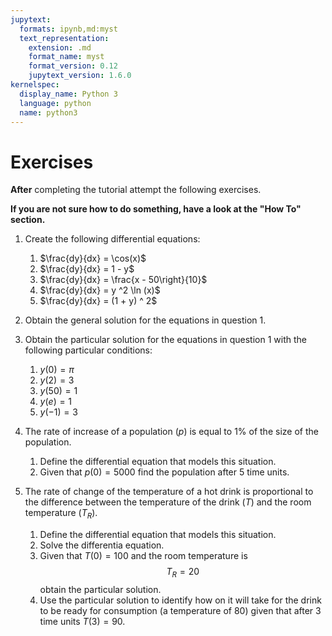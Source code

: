 ```yaml
---
jupytext:
  formats: ipynb,md:myst
  text_representation:
    extension: .md
    format_name: myst
    format_version: 0.12
    jupytext_version: 1.6.0
kernelspec:
  display_name: Python 3
  language: python
  name: python3
---
```


# Exercises

**After** completing the tutorial attempt the following exercises.

**If you are not sure how to do something, have a look at the "How To" section.**

1. Create the following differential equations:

   1. $\frac{dy}{dx} = \cos(x)$
   2. $\frac{dy}{dx} = 1 - y$
   3. $\frac{dy}{dx} = \frac{x - 50\right}{10}$
   4. $\frac{dy}{dx} = y ^2 \ln (x)$
   5. $\frac{dy}{dx} = (1 + y) ^ 2$

2. Obtain the general solution for the equations in question 1.

3. Obtain the particular solution for the equations in question 1 with
   the following particular conditions:

   1. $y(0) = \pi$
   2. $y(2) = 3$
   3. $y(50) = 1$
   4. $y(e) = 1$
   5. $y(-1) = 3$

4. The rate of increase of a population ($p$) is equal to 1% of the size of the
   population.

   1. Define the differential equation that models this situation.
   2. Given that $p(0)=5000$ find the population after 5 time units.

5. The rate of change of the temperature of a hot drink is proportional to the
   difference between the temperature of the drink ($T$) and the room temperature ($T_R$).

   1. Define the differential equation that models this situation.
   2. Solve the differentia equation.
   3. Given that $T(0) = 100$ and the room temperature is $$T_R=20$$ obtain the
      particular solution.
   4. Use the particular solution to identify how on it will take for the drink
      to be ready for consumption (a temperature of 80) given that after 3 time
      units $T(3)=90$.
